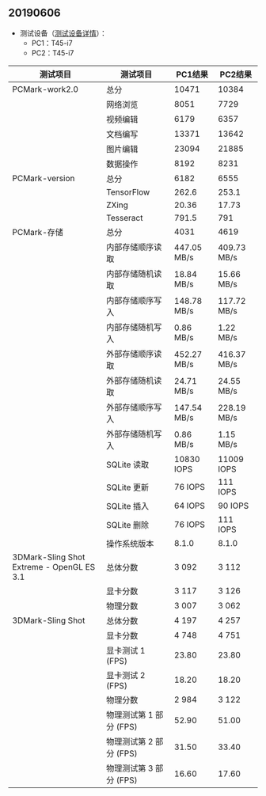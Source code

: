 ## 20190606
- 测试设备（[测试设备详情](https://github.com/openthos/app-testing-results/blob/master/list/%E6%B5%8B%E8%AF%95%E8%AE%BE%E5%A4%87%E5%88%97%E8%A1%A8%E6%96%B0.md)）：
   - PC1：T45-i7
   - PC2：T45-i7
   
|测试项目|测试项目|PC1结果|PC2结果|
|-----|-----|-----|-----|
|PCMark-work2.0|总分|10471|10384|
||网络浏览|8051|7729|
||视频编辑|6179|6357|
||文档编写|13371|13642|
||图片编辑|23094|21885|
||数据操作|8192|8231|
|PCMark-version|总分|6182|6555|
||TensorFlow|262.6|253.1|
||ZXing|20.36|17.73|
||Tesseract|791.5|791|
|PCMark-存储|总分|4031|4619|
||内部存储顺序读取|447.05 MB/s|409.73 MB/s|
||内部存储随机读取|18.84 MB/s|15.66 MB/s|
||内部存储顺序写入|148.78 MB/s|117.72 MB/s|
||内部存储随机写入|0.86 MB/s|1.22 MB/s|
||外部存储顺序读取|452.27 MB/s|416.37 MB/s|
||外部存储随机读取|24.71 MB/s|24.55 MB/s|
||外部存储顺序写入|147.54 MB/s|228.19 MB/s|
||外部存储随机写入|0.86 MB/s|1.15 MB/s|
||SQLite 读取|10830 IOPS|11009 IOPS|
||SQLite 更新|76 IOPS|111 IOPS|
||SQLite 插入|64 IOPS|90 IOPS|
||SQLite 删除|76 IOPS|111 IOPS|
||操作系统版本|8.1.0|8.1.0|
|3DMark-Sling Shot Extreme - OpenGL ES 3.1|总体分数|3 092|3 112| 
||显卡分数|3 117|3 126|
||物理分数|3 007|3 062|
|3DMark-Sling Shot|总体分数|4 197               |4 257
||显卡分数|4 748               |4 751
||显卡测试 1 (FPS)|23.80       |23.80
||显卡测试 2 (FPS)|18.20       |18.20
||物理分数|2 984               |3 122
||物理测试第 1 部分 (FPS)|52.90|51.00
||物理测试第 2 部分 (FPS)|31.50|33.40
||物理测试第 3 部分 (FPS)|16.60|17.60
